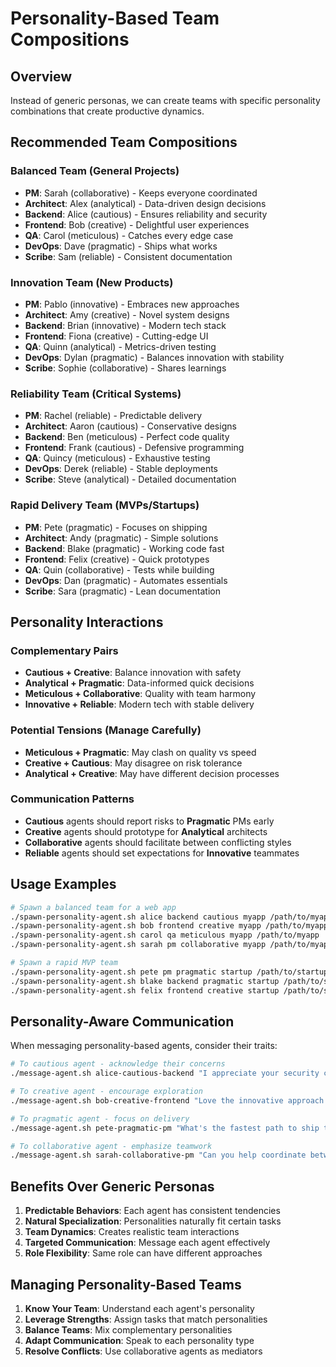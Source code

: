 # Personality-Based Team Compositions

## Overview

Instead of generic personas, we can create teams with specific personality combinations that create productive dynamics.

## Recommended Team Compositions

### Balanced Team (General Projects)
- **PM**: Sarah (collaborative) - Keeps everyone coordinated
- **Architect**: Alex (analytical) - Data-driven design decisions  
- **Backend**: Alice (cautious) - Ensures reliability and security
- **Frontend**: Bob (creative) - Delightful user experiences
- **QA**: Carol (meticulous) - Catches every edge case
- **DevOps**: Dave (pragmatic) - Ships what works
- **Scribe**: Sam (reliable) - Consistent documentation

### Innovation Team (New Products)
- **PM**: Pablo (innovative) - Embraces new approaches
- **Architect**: Amy (creative) - Novel system designs
- **Backend**: Brian (innovative) - Modern tech stack
- **Frontend**: Fiona (creative) - Cutting-edge UI
- **QA**: Quinn (analytical) - Metrics-driven testing
- **DevOps**: Dylan (pragmatic) - Balances innovation with stability
- **Scribe**: Sophie (collaborative) - Shares learnings

### Reliability Team (Critical Systems)
- **PM**: Rachel (reliable) - Predictable delivery
- **Architect**: Aaron (cautious) - Conservative designs
- **Backend**: Ben (meticulous) - Perfect code quality
- **Frontend**: Frank (cautious) - Defensive programming
- **QA**: Quincy (meticulous) - Exhaustive testing
- **DevOps**: Derek (reliable) - Stable deployments
- **Scribe**: Steve (analytical) - Detailed documentation

### Rapid Delivery Team (MVPs/Startups)
- **PM**: Pete (pragmatic) - Focuses on shipping
- **Architect**: Andy (pragmatic) - Simple solutions
- **Backend**: Blake (pragmatic) - Working code fast
- **Frontend**: Felix (creative) - Quick prototypes
- **QA**: Quin (collaborative) - Tests while building
- **DevOps**: Dan (pragmatic) - Automates essentials
- **Scribe**: Sara (pragmatic) - Lean documentation

## Personality Interactions

### Complementary Pairs
- **Cautious + Creative**: Balance innovation with safety
- **Analytical + Pragmatic**: Data-informed quick decisions
- **Meticulous + Collaborative**: Quality with team harmony
- **Innovative + Reliable**: Modern tech with stable delivery

### Potential Tensions (Manage Carefully)
- **Meticulous + Pragmatic**: May clash on quality vs speed
- **Creative + Cautious**: May disagree on risk tolerance
- **Analytical + Creative**: May have different decision processes

### Communication Patterns
- **Cautious** agents should report risks to **Pragmatic** PMs early
- **Creative** agents should prototype for **Analytical** architects
- **Collaborative** agents should facilitate between conflicting styles
- **Reliable** agents should set expectations for **Innovative** teammates

## Usage Examples

```bash
# Spawn a balanced team for a web app
./spawn-personality-agent.sh alice backend cautious myapp /path/to/myapp
./spawn-personality-agent.sh bob frontend creative myapp /path/to/myapp
./spawn-personality-agent.sh carol qa meticulous myapp /path/to/myapp
./spawn-personality-agent.sh sarah pm collaborative myapp /path/to/myapp

# Spawn a rapid MVP team
./spawn-personality-agent.sh pete pm pragmatic startup /path/to/startup
./spawn-personality-agent.sh blake backend pragmatic startup /path/to/startup
./spawn-personality-agent.sh felix frontend creative startup /path/to/startup
```

## Personality-Aware Communication

When messaging personality-based agents, consider their traits:

```bash
# To cautious agent - acknowledge their concerns
./message-agent.sh alice-cautious-backend "I appreciate your security concerns. Let's add those tests before shipping."

# To creative agent - encourage exploration
./message-agent.sh bob-creative-frontend "Love the innovative approach! Can you prototype that idea?"

# To pragmatic agent - focus on delivery
./message-agent.sh pete-pragmatic-pm "What's the fastest path to ship this feature?"

# To collaborative agent - emphasize teamwork
./message-agent.sh sarah-collaborative-pm "Can you help coordinate between frontend and backend on this?"
```

## Benefits Over Generic Personas

1. **Predictable Behaviors**: Each agent has consistent tendencies
2. **Natural Specialization**: Personalities naturally fit certain tasks
3. **Team Dynamics**: Creates realistic team interactions
4. **Targeted Communication**: Message each agent effectively
5. **Role Flexibility**: Same role can have different approaches

## Managing Personality-Based Teams

1. **Know Your Team**: Understand each agent's personality
2. **Leverage Strengths**: Assign tasks that match personalities
3. **Balance Teams**: Mix complementary personalities
4. **Adapt Communication**: Speak to each personality type
5. **Resolve Conflicts**: Use collaborative agents as mediators
